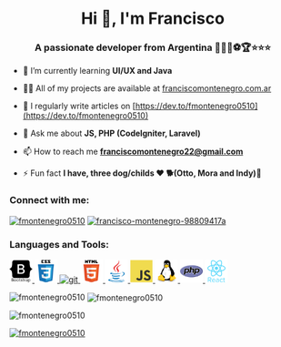 <h1 align="center">Hi 👋, I'm Francisco</h1>
<h3 align="center">A passionate developer from Argentina 🧉🇦🇷⚽🏆⭐⭐⭐</h3>

- 🌱 I’m currently learning **UI/UX and Java**

- 👨‍💻 All of my projects are available at [franciscomontenegro.com.ar](https://www.franciscomontenegro.com.ar)

- 📝 I regularly write articles on [https://dev.to/fmontenegro0510](https://dev.to/fmontenegro0510)

- 💬 Ask me about **JS, PHP (CodeIgniter, Laravel)**

- 📫 How to reach me **franciscomontenegro22@gmail.com**

- ⚡ Fun fact **I have, three dog/childs ❤️ 🐕(Otto, Mora and Indy)🐾**

<h3 align="left">Connect with me:</h3>
<p align="left">
<a href="https://dev.to/fmontenegro0510" target="blank"><img align="center" src="https://raw.githubusercontent.com/rahuldkjain/github-profile-readme-generator/master/src/images/icons/Social/devto.svg" alt="fmontenegro0510" height="30" width="40" /></a>
<a href="https://linkedin.com/in/francisco-montenegro-98809417a" target="blank"><img align="center" src="https://raw.githubusercontent.com/rahuldkjain/github-profile-readme-generator/master/src/images/icons/Social/linked-in-alt.svg" alt="francisco-montenegro-98809417a" height="30" width="40" /></a>
</p>

<h3 align="left">Languages and Tools:</h3>
<p align="left"> <a href="https://getbootstrap.com" target="_blank" rel="noreferrer"> <img src="https://raw.githubusercontent.com/devicons/devicon/master/icons/bootstrap/bootstrap-plain-wordmark.svg" alt="bootstrap" width="40" height="40"/> </a> <a href="https://www.w3schools.com/css/" target="_blank" rel="noreferrer"> <img src="https://raw.githubusercontent.com/devicons/devicon/master/icons/css3/css3-original-wordmark.svg" alt="css3" width="40" height="40"/> </a> <a href="https://git-scm.com/" target="_blank" rel="noreferrer"> <img src="https://www.vectorlogo.zone/logos/git-scm/git-scm-icon.svg" alt="git" width="40" height="40"/> </a> <a href="https://www.w3.org/html/" target="_blank" rel="noreferrer"> <img src="https://raw.githubusercontent.com/devicons/devicon/master/icons/html5/html5-original-wordmark.svg" alt="html5" width="40" height="40"/> </a> <a href="https://www.java.com" target="_blank" rel="noreferrer"> <img src="https://raw.githubusercontent.com/devicons/devicon/master/icons/java/java-original.svg" alt="java" width="40" height="40"/> </a> <a href="https://developer.mozilla.org/en-US/docs/Web/JavaScript" target="_blank" rel="noreferrer"> <img src="https://raw.githubusercontent.com/devicons/devicon/master/icons/javascript/javascript-original.svg" alt="javascript" width="40" height="40"/> </a> <a href="https://www.linux.org/" target="_blank" rel="noreferrer"> <img src="https://raw.githubusercontent.com/devicons/devicon/master/icons/linux/linux-original.svg" alt="linux" width="40" height="40"/> </a> <a href="https://www.php.net" target="_blank" rel="noreferrer"> <img src="https://raw.githubusercontent.com/devicons/devicon/master/icons/php/php-original.svg" alt="php" width="40" height="40"/> </a> <a href="https://reactjs.org/" target="_blank" rel="noreferrer"> <img src="https://raw.githubusercontent.com/devicons/devicon/master/icons/react/react-original-wordmark.svg" alt="react" width="40" height="40"/> </a> </p>

<p><img align="left" src="https://github-readme-stats.vercel.app/api/top-langs?username=fmontenegro0510&show_icons=true&locale=en&layout=compact" alt="fmontenegro0510" /></p>
<p>&nbsp;<img align="center" src="https://github-readme-stats.vercel.app/api?username=fmontenegro0510&show_icons=true&locale=en" alt="fmontenegro0510" /></p>
<p align="left"> <img src="https://komarev.com/ghpvc/?username=fmontenegro0510&label=Profile%20views&color=0e75b6&style=flat" alt="fmontenegro0510" /> </p>
<p align="left"> <a href="https://github.com/ryo-ma/github-profile-trophy"><img src="https://github-profile-trophy.vercel.app/?username=fmontenegro0510" alt="fmontenegro0510" /></a> </p>
